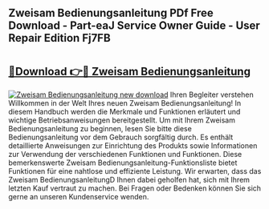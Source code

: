 ## Zweisam Bedienungsanleitung PDf Free Download - Part-eaJ Service Owner Guide - User Repair Edition Fj7FB

# <h2><a href="http://df1efi.blite.top/?on=Zweisam+Bedienungsanleitung">🔗Download 👉🔴 Zweisam Bedienungsanleitung</a></h2>

[![Zweisam Bedienungsanleitung new download](https://i.imgur.com/lujVjoI.png)](http://df1efi.blite.top/?on=Zweisam+Bedienungsanleitung)
Ihren Begleiter verstehen Willkommen in der Welt Ihres neuen Zweisam Bedienungsanleitung! In diesem Handbuch werden die Merkmale und Funktionen erläutert und wichtige Betriebsanweisungen bereitgestellt. Um mit Ihrem Zweisam Bedienungsanleitung zu beginnen, lesen Sie bitte diese Bedienungsanleitung vor dem Gebrauch sorgfältig durch. Es enthält detaillierte Anweisungen zur Einrichtung des Produkts sowie Informationen zur Verwendung der verschiedenen Funktionen und Funktionen. Diese bemerkenswerte Zweisam Bedienungsanleitung-Funktionsliste bietet Funktionen für eine nahtlose und effiziente Leistung. Wir erwarten, dass das Zweisam BedienungsanleitungD Ihnen dabei geholfen hat, sich mit Ihrem letzten Kauf vertraut zu machen. Bei Fragen oder Bedenken können Sie sich gerne an unseren Kundenservice wenden.
